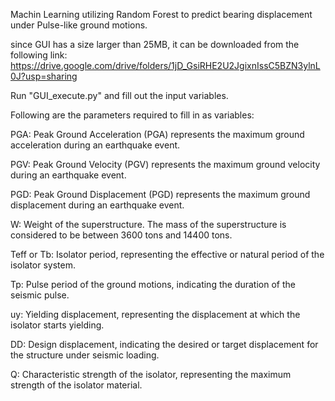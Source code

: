 Machin Learning utilizing Random Forest to predict bearing displacement under Pulse-like ground motions.

since GUI has a size larger than 25MB, it can be downloaded from the following link: https://drive.google.com/drive/folders/1jD_GsiRHE2U2JgixnIssC5BZN3ylnL0J?usp=sharing

Run "GUI_execute.py" and fill out the input variables.

Following are the parameters required to fill in as variables: 

PGA: Peak Ground Acceleration (PGA) represents the maximum ground acceleration during an earthquake event.

PGV: Peak Ground Velocity (PGV) represents the maximum ground velocity during an earthquake event.

PGD: Peak Ground Displacement (PGD) represents the maximum ground displacement during an earthquake event.

W: Weight of the superstructure. The mass of the superstructure is considered to be between 3600 tons and 14400 tons.

Teff or Tb: Isolator period, representing the effective or natural period of the isolator system.

Tp: Pulse period of the ground motions, indicating the duration of the seismic pulse.

uy: Yielding displacement, representing the displacement at which the isolator starts yielding.

DD: Design displacement, indicating the desired or target displacement for the structure under seismic loading.

Q: Characteristic strength of the isolator, representing the maximum strength of the isolator material.
